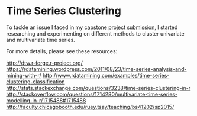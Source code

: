 # Time Series Clustering
To tackle an issue I faced in my [capstone project submission](github.com/ddanieltan/kaggle_walmart),  I started researching and experimenting on different methods to cluster univariate and multivariate time series.

For more details, please see these resources:

http://dtw.r-forge.r-project.org/
https://rdatamining.wordpress.com/2011/08/23/time-series-analysis-and-mining-with-r/ 
http://www.rdatamining.com/examples/time-series-clustering-classification
http://stats.stackexchange.com/questions/3238/time-series-clustering-in-r
http://stackoverflow.com/questions/1714280/multivariate-time-series-modelling-in-r/1715488#1715488
http://faculty.chicagobooth.edu/ruey.tsay/teaching/bs41202/sp2015/
